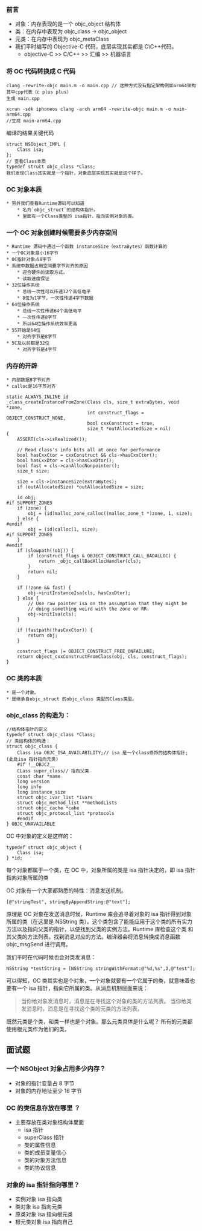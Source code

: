 ### 前言

- 对象：内存表现的是一个 objc_object 结构体
- 类：在内存中表现为 objc_class -> objc_object
- 元类：在内存中表现为 objc_metaClass
- 我们平时编写的 Objective-C 代码，底层实现其实都是 C\C++代码。
  - objective-C >> C/C++ >> 汇编 >> 机器语言

### 将 OC 代码转换成 C 代码

```
clang -rewrite-objc main.m -o main.cpp // 这种方式没有指定架构例如arm64架构 其中cpp代表（c plus plus）
生成 main.cpp

xcrun -sdk iphoneos clang -arch arm64 -rewrite-objc main.m -o main-arm64.cpp
//生成 main-arm64.cpp

```

编译的结果关键代码

```
struct NSObject_IMPL {
	Class isa;
};
// 查看Class本质
typedef struct objc_class *Class;
我们发现Class其实就是一个指针，对象底层实现其实就是这个样子。

```

### OC 对象本质

    * 另外我们查看Runtime源码可以知道
    	* 名为`objc_struct`的结构体指针。
    	* 里面有一个Class类型的 isa指针，指向实例对象的类。

### 一个 OC 对象创建时候需要多少内存空间

    * Runtime 源码中通过一个函数 instanceSize（extraBytes）函数计算的
    * 一个OC对象最小16字节
    * OC指针对象占8字节
    * 系统中数据占用空间要字节对齐的原因
    	* 迎合硬件的读取方式，
    	* 读取速度保证
    * 32位操作系统
    	* 总线一次性可以传递32个高低电平
    	* 8位为1字节，一次性传递4字节数据
    * 64位操作系统
    	* 总线一次性传递64个高低电平
    	* 一次性传递8字节
    	* 所以64位操作系统效率更高
    * 5S开始是64位
    	* 对齐字节是8字节
    * 5C及以前都是32位
    	* 对齐字节是4字节

### 内存的开辟

    * 内部数据8字节对齐
    * calloc是16字节对齐

```
static ALWAYS_INLINE id
_class_createInstanceFromZone(Class cls, size_t extraBytes, void *zone,
                              int construct_flags = OBJECT_CONSTRUCT_NONE,
                              bool cxxConstruct = true,
                              size_t *outAllocatedSize = nil)
{
    ASSERT(cls->isRealized());

    // Read class's info bits all at once for performance
    bool hasCxxCtor = cxxConstruct && cls->hasCxxCtor();
    bool hasCxxDtor = cls->hasCxxDtor();
    bool fast = cls->canAllocNonpointer();
    size_t size;

    size = cls->instanceSize(extraBytes);
    if (outAllocatedSize) *outAllocatedSize = size;

    id obj;
#if SUPPORT_ZONES
    if (zone) {
        obj = (id)malloc_zone_calloc((malloc_zone_t *)zone, 1, size);
    } else {
#endif
        obj = (id)calloc(1, size);
#if SUPPORT_ZONES
    }
#endif
    if (slowpath(!obj)) {
        if (construct_flags & OBJECT_CONSTRUCT_CALL_BADALLOC) {
            return _objc_callBadAllocHandler(cls);
        }
        return nil;
    }

    if (!zone && fast) {
        obj->initInstanceIsa(cls, hasCxxDtor);
    } else {
        // Use raw pointer isa on the assumption that they might be
        // doing something weird with the zone or RR.
        obj->initIsa(cls);
    }

    if (fastpath(!hasCxxCtor)) {
        return obj;
    }

    construct_flags |= OBJECT_CONSTRUCT_FREE_ONFAILURE;
    return object_cxxConstructFromClass(obj, cls, construct_flags);
}
```

### OC 类的本质

    * 是一个对象。
    * 是继承自objc_struct 的objc_class 类型的Class类型。

### objc_class 的构造为：

```
//结构体指针的定义
typedef struct objc_class *Class;
// 类结构体的构造：
struct objc_class {
	Class isa OBJC_ISA_AVAILABILITY;// isa 是一个class修饰的结构体指针; (此处isa 指针指向元类)
	#if !__OBJC2__
	CLass super_class// 指向父类
	const char *name
	long version
	long info
	long instance_size
	struct objc_ivar_list *ivars
	struct objc_method_list **methodLists
	struct objc_cache *cahe
	struct objc_protocol_list *protocols
	#endif
} OBJC_UNAVAILABLE
```

OC 中对象的定义是这样的：

```
typedef struct objc_object {
	Class isa;
} *id;
```

每个对象都属于一个类，在 OC 中，对象所属的类是 isa 指针决定的，即 isa 指针指向对象所属的类

OC 对象有一个大家都熟悉的特性：消息发送机制。

```
[@"stringTest", stringByAppendString:@"text"];
```

原理是 OC 对象在发送消息时候，Runtime 库会追寻着对象的 isa 指针得到对象所属的类（在这里是 NSString 类）。这个类包含了能能应用于这个类的所有实力方法以及指向父类的指针，以便找到父类的实例方法。Runtime 库检查这个类 和其父类的方法列表。找到消息对应的方法。编译器会将消息转换成消息函数 objc_msgSend 进行调用。

我们平时在代码时候也会对类发消息：

    NSString *testString = [NSString stringWithFormat:@"%d,%s",3,@"test"];

可以得知，OC 类其实也是个对象，一个对象就要有一个它属于的类，就意味着也要有一个 isa 指针，指向它所属的类。从消息机制层面来说：

> 当你给对象发消息时，消息是在寻找这个对象的类的方法列表。
> 当你给类发消息时，消息是在寻找这个类的元类的方法列表。

既然元类是个类，和类一样也是个对象。那么元类具体是什么呢？
所有的元类都使用根元类作为他们的类，

## 面试题

### 一个 NSObject 对象占用多少内存？

- 对象的指针变量占 8 字节
- 对象的内存地址至少 16 字节

### OC 的类信息存放在哪里 ？

- 主要存放在类对象结构体里面
  - isa 指针
  - superClass 指针
  - 类的属性信息
  - 类的成员变量信心
  - 类的对象方法信息
  - 类的协议信息

### 对象的 isa 指针指向哪里？

- 实例对象 isa 指向类
- 类对象 isa 指向元类
- 原类对象 isa 指向根元类
- 根元类对象 isa 指向自己
